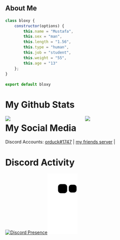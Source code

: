 <h2>About Me</h2>

```js
class bloxy {
    constructor(options) {
        this.name = "Mustafa",
        this.sex = "man",
        this.length = "1.56",
        this.type = "human",
        this.job = "student",
        this.weight = "55",
        this.age = "13"
    };
}

export default bloxy
```
# My Github Stats
                                                  
<img width="50%" align="left" src="https://github-readme-stats.vercel.app/api?username=bloxyhub&show_icons=true&hide_title=true&theme=merko">
<img width="11.5%" align="left" src="https://komarev.com/ghpvc/?username=jahkyxd&color=dc143c">

# My Social Media 

Discord Accounts: [orduck#1747](https://discord.com/users/1088442497233080371) | [my friends server](https://discord.gg/DrYE6vMCbE) |

# Discord Activity

[![Discord Presence](https://lanyard-profile-readme.vercel.app/api/1088442497233080371?hideDiscrim=false)](https://discord.com/users/1088442497233080371)<a href="" target="_blank"><img src="https://github.com/AstraaDev/AstraaDev/blob/output/github-contribution-grid-snake.svg" alt="snake"></a>
